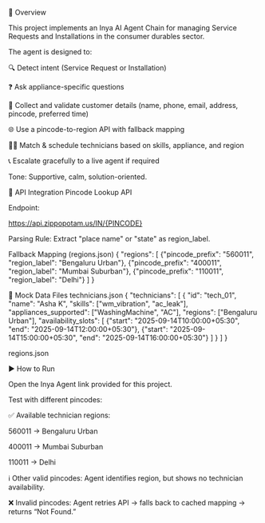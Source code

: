 📌 Overview

This project implements an Inya AI Agent Chain for managing Service Requests and Installations in the consumer durables sector.

The agent is designed to:

🔍 Detect intent (Service Request or Installation)

❓ Ask appliance-specific questions

📝 Collect and validate customer details (name, phone, email, address, pincode, preferred time)

🌐 Use a pincode-to-region API with fallback mapping

👩‍🔧 Match & schedule technicians based on skills, appliance, and region

📞 Escalate gracefully to a live agent if required

Tone: Supportive, calm, solution-oriented.

🔗 API Integration
Pincode Lookup API

Endpoint:

https://api.zippopotam.us/IN/{PINCODE}


Parsing Rule: Extract "place name" or "state" as region_label.

Fallback Mapping (regions.json)
{
  "regions": [
    {"pincode_prefix": "560011", "region_label": "Bengaluru Urban"},
    {"pincode_prefix": "400011", "region_label": "Mumbai Suburban"},
    {"pincode_prefix": "110011", "region_label": "Delhi"}
  ]
}

📂 Mock Data Files
technicians.json
{
  "technicians": [
    {
      "id": "tech_01",
      "name": "Asha K",
      "skills": ["wm_vibration", "ac_leak"],
      "appliances_supported": ["WashingMachine", "AC"],
      "regions": ["Bengaluru Urban"],
      "availability_slots": [
        {"start": "2025-09-14T10:00:00+05:30", "end": "2025-09-14T12:00:00+05:30"},
        {"start": "2025-09-14T15:00:00+05:30", "end": "2025-09-14T16:00:00+05:30"}
      ]
    }
  ]
}

regions.json


▶️ How to Run

Open the Inya Agent link provided for this project.

Test with different pincodes:

✅ Available technician regions:

560011 → Bengaluru Urban

400011 → Mumbai Suburban

110011 → Delhi

ℹ️ Other valid pincodes:
Agent identifies region, but shows no technician availability.

❌ Invalid pincodes:
Agent retries API → falls back to cached mapping → returns “Not Found.”
